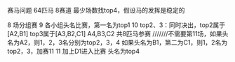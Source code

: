赛马问题 64匹马 8赛道 最少场数找top4，假设马的发挥是稳定的



8 场分组赛
9 各小组头名比赛，第一名为top1 
10 top2、3：同时决出，top2属于[A2,B1] top3属于[A3,B2,C1] A4,B3,C2 共8匹马参赛
///////不需要第11场，如果头名为A2，则1，2，3名分别为top2，3，4
如果头名为B1，第二为C1，则1，2名为top2，3，加赛11
11 加上D1进入比赛 头名为top4